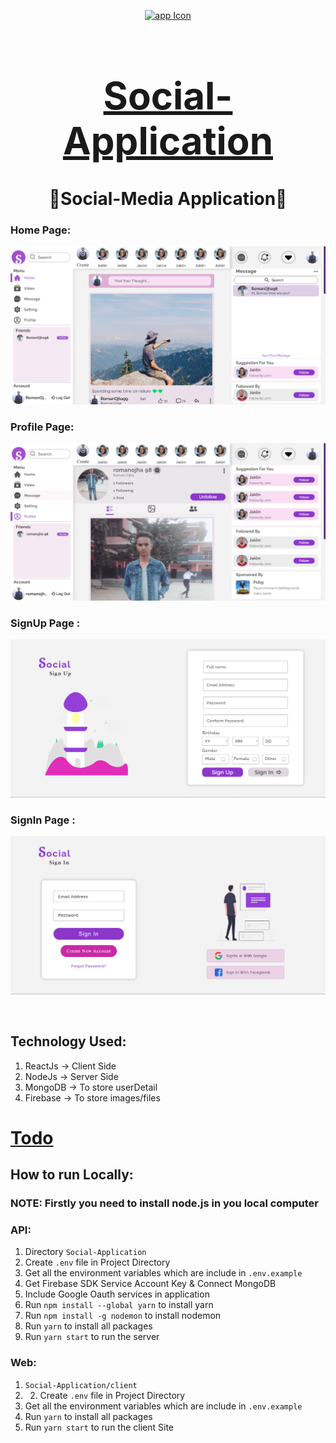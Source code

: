 <div align="center">

[<img src="./appIcon.ico" style="width:100px;" alt="app Icon"/><h1 style="font-size:60px; width:100%;">Social-Application</h1>](./appIcon.ico)
# 🤝Social-Media Application🤝

</div>

### Home Page:
[<img src="Interface/Home_Page.png" alt="Home_Page"></img>](Interface/Home_Page.png)

### Profile Page:
[<img src="Interface/Profile_Page.png" alt="Home_Page"></img>](Interface/Profile_Page.png)

### SignUp Page :
[<img src="Interface/Sign_Up_Page.png" alt="webVplayer"></img>](Interface/Sign_Up_Page.png)

### SignIn Page :
[<img src="Interface/Sign_In_Page.png" alt="webVplayer"></img>](Interface/Sign_In_Page.png)

<br/>

## Technology Used:
1. ReactJs -> Client Side
2. NodeJs -> Server Side
3. MongoDB -> To store userDetail
4. Firebase -> To store images/files

[<h1>Todo</h1>](todo.md "Todo")

## How to run Locally:

### NOTE: Firstly you need to install node.js in you local computer

### API:
1. Directory `Social-Application`
2. Create `.env` file in Project Directory
3. Get all the environment variables which are include in `.env.example`
4. Get Firebase SDK Service Account Key & Connect MongoDB
5. Include Google Oauth services in application
6. Run `npm install --global yarn` to install yarn
7.  Run `npm install -g nodemon` to install nodemon
8. Run `yarn` to install all packages
9. Run `yarn start` to run the server

### Web:
1. `Social-Application/client`
2. 2. Create `.env` file in Project Directory
3. Get all the environment variables which are include in `.env.example`
4. Run `yarn` to install all packages
5. Run `yarn start` to run the client Site

